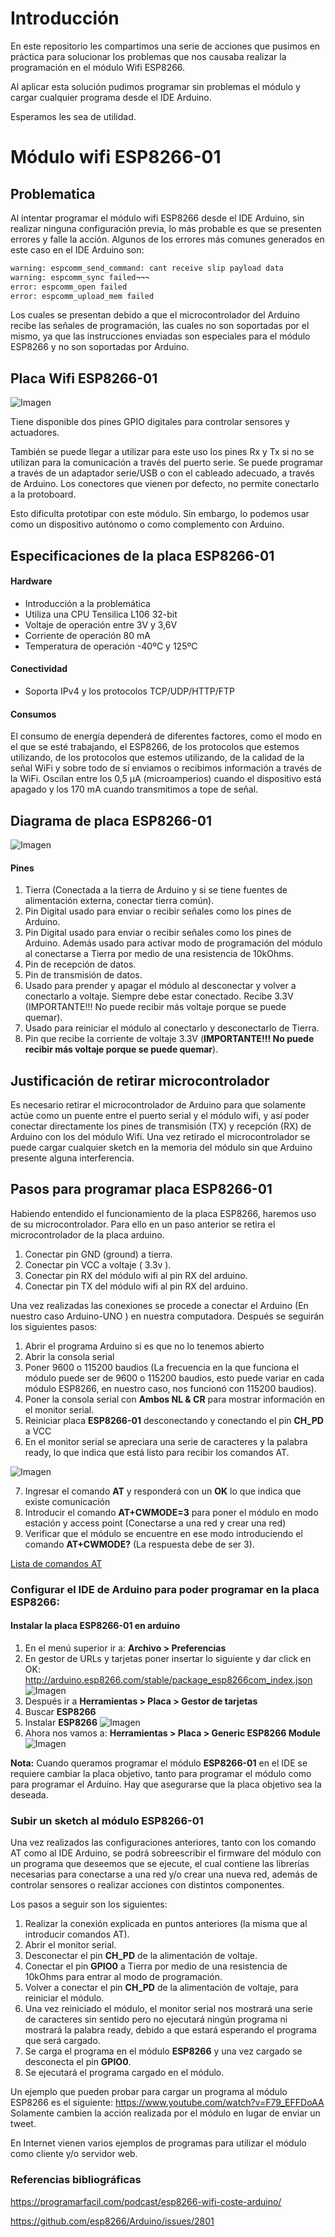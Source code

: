 # Introducción

En este repositorio les compartimos una serie de
acciones que pusimos en práctica para solucionar los problemas que nos causaba
realizar la programación en el módulo Wifi ESP8266.

Al aplicar esta solución pudimos programar sin problemas el módulo y cargar
cualquier programa desde el IDE Arduino.

Esperamos les sea de utilidad.
# Módulo wifi ESP8266-01

## Problematica

Al intentar programar el módulo wifi ESP8266 desde el IDE Arduino, sin realizar ninguna configuración previa, lo más probable es que se presenten errores y falle la acción.
Algunos de los errores más comunes generados en este caso en el IDE Arduino son:

```bash
warning: espcomm_send_command: cant receive slip payload data
warning: espcomm_sync failed¬¬¬
error: espcomm_open failed
error: espcomm_upload_mem failed
```
Los cuales se presentan debido a que el microcontrolador del Arduino recibe las señales de programación, las cuales no son soportadas por el mismo, ya que las instrucciones enviadas son especiales para el módulo ESP8266 y no son soportadas por Arduino.

## Placa Wifi ESP8266-01

![Imagen](Imagenes/Componentes_de_placa.jpg)

Tiene disponible dos pines GPIO digitales para controlar sensores y actuadores.

También se puede llegar a utilizar para este uso los pines Rx y Tx si no se utilizan para la comunicación a través del puerto serie. Se puede programar a través de un adaptador serie/USB o con el cableado adecuado, a través de Arduino. Los conectores que vienen por defecto, no permite conectarlo a la protoboard.

Esto dificulta prototipar con este módulo. Sin embargo, lo podemos usar como un dispositivo autónomo o como complemento con Arduino.


## Especificaciones de la placa ESP8266-01
#### Hardware

* Introducción a la problemática
* Utiliza una CPU Tensilica L106 32-bit
* Voltaje de operación entre 3V y 3,6V
* Corriente de operación 80 mA
* Temperatura de operación -40ºC y 125ºC

#### Conectividad

* Soporta IPv4 y los protocolos TCP/UDP/HTTP/FTP

#### Consumos

El consumo de energía dependerá de diferentes factores, como el modo en el que se esté trabajando, el ESP8266, de los protocolos que estemos utilizando, de los protocolos que estemos utilizando, de la calidad de la señal WiFi y sobre todo de sí enviamos o recibimos información a través de la WiFi. Oscilan entre los 0,5 μA (microamperios) cuando el dispositivo está apagado y los 170 mA cuando transmitimos a tope de señal.

## Diagrama de placa ESP8266-01

![Imagen](Imagenes/Diagrama.png)

#### Pines

1.	Tierra (Conectada a la tierra de Arduino y si se tiene fuentes de alimentación externa, conectar tierra común).
2.	Pin Digital usado para enviar o recibir señales como los pines de Arduino.
3.	Pin Digital usado para enviar o recibir señales como los pines de Arduino. Además usado para activar modo de programación del módulo al conectarse a Tierra por medio de una resistencia de 10kOhms.
4.	Pin de recepción de datos.
5.	Pin de transmisión de datos.
6.	Usado para prender y apagar el módulo al desconectar y volver a conectarlo a voltaje. Siempre debe estar conectado. Recibe 3.3V (IMPORTANTE!!! No puede recibir más voltaje porque se puede quemar).
7.	Usado para reiniciar el módulo al conectarlo y desconectarlo de Tierra.
8.	Pin que recibe la corriente de voltaje 3.3V (**IMPORTANTE!!! No puede recibir más voltaje porque se puede quemar**).

## Justificación de retirar microcontrolador

Es necesario retirar el microcontrolador de Arduino para que solamente actúe como un puente entre el puerto serial y el módulo wifi, y así poder conectar directamente los pines de transmisión (TX) y recepción (RX) de Arduino con los del módulo Wifi.
Una vez retirado el microcontrolador se puede cargar cualquier sketch en la memoria del módulo sin que Arduino presente alguna interferencia.

## Pasos para programar placa ESP8266-01

Habiendo entendido el funcionamiento de la placa ESP8266, haremos uso de su microcontrolador. Para ello en un paso anterior se retira el microcontrolador de la placa arduino.

1.	Conectar pin GND (ground) a tierra.
2.	Conectar pin VCC a voltaje ( 3.3v ).
3.	Conectar pin RX del módulo wifi al pin RX del arduino.
4.	Conectar pin TX del módulo wifi al pin RX del arduino.

Una vez realizadas las conexiones se procede a conectar el Arduino (En nuestro caso Arduino-UNO ) en nuestra computadora. Después se seguirán los siguientes pasos:

1.	Abrir el programa Arduino si es que no lo tenemos abierto
2.	Abrir la consola serial
3.	Poner 9600 o 115200 baudios (La frecuencia en la que funciona el módulo puede ser de 9600 o 115200 baudios, esto puede variar en cada módulo ESP8266, en nuestro caso, nos funcionó con 115200 baudios).
4.	Poner la consola serial con **Ambos NL & CR** para mostrar información en el monitor serial.
5.	Reiniciar placa **ESP8266-01** desconectando y conectando el pin **CH_PD** a VCC
6.	En el monitor serial se apreciara una serie de caracteres y la palabra ready, lo que indica que está listo para recibir los comandos AT.

![Imagen](Imagenes/ComandosAT.jpg)

7.	Ingresar el comando **AT** y responderá con un **OK** lo que indica que existe comunicación
8.	Introducir el comando **AT+CWMODE=3** para poner el módulo en modo estación y access point (Conectarse a una red y crear una red)
9.	Verificar que el módulo se encuentre en ese modo introduciendo el comando **AT+CWMODE?** (La respuesta debe de ser 3).

[Lista de comandos AT](https://www.itead.cc/wiki/ESP8266_Serial_WIFI_Module#AT_Commands)

### Configurar el IDE de Arduino para poder programar en la placa ESP8266:

#### Instalar la placa ESP8266-01 en arduino 

1.	En el menú superior ir a:  **Archivo > Preferencias**
2.	En gestor de URLs y tarjetas poner insertar lo siguiente y dar click en OK: http://arduino.esp8266.com/stable/package_esp8266com_index.json
![Imagen](Imagenes/ConfiguracionIDE2.jpg)
3.	Después ir a **Herramientas > Placa > Gestor de tarjetas**
4.	Buscar **ESP8266**
5.	Instalar **ESP8266**
![Imagen](Imagenes/ConfiguracionIDE2.jpg)
6.	Ahora nos vamos a: **Herramientas > Placa > Generic ESP8266 Module**
![Imagen](Imagenes/ConfiguracionIDE3.jpg)

**Nota:** Cuando queramos programar el módulo **ESP8266-01**  en el IDE se requiere cambiar la placa objetivo, tanto para programar el módulo como para programar el Arduino. Hay que asegurarse que la placa objetivo sea la deseada.

### Subir un sketch al módulo ESP8266-01

Una vez realizados las configuraciones anteriores, tanto con los comando AT como al IDE Arduino, se podrá sobreescribir el firmware del módulo con un programa que deseemos que se ejecute, el cual contiene las librerías necesarias para conectarse a una red y/o crear una nueva red, además de controlar sensores o realizar acciones con distintos componentes.

Los pasos a seguir son los siguientes:

1.	Realizar la conexión explicada en puntos anteriores (la misma que al introducir comandos AT).
2.	Abrir el monitor serial.
3.	Desconectar el pin **CH_PD** de la alimentación de voltaje.
4.	Conectar el pin **GPIO0** a Tierra por medio de una resistencia de 10kOhms para entrar al modo de programación.
5.	Volver a conectar el pin **CH_PD** de la alimentación de voltaje, para reiniciar el módulo.
6.	Una vez reiniciado el módulo, el monitor serial nos mostrará una serie de caracteres sin sentido pero no ejecutará ningún programa ni mostrará la palabra ready, debido a que estará esperando el programa que será cargado.
7.	Se carga el programa en el módulo **ESP8266** y una vez cargado se desconecta el pin **GPIO0**.
8.	Se ejecutará el programa cargado en el módulo.

Un ejemplo que pueden probar para cargar un programa al módulo ESP8266 es el siguiente: https://www.youtube.com/watch?v=F79_EFFDoAA
Solamente cambien la acción realizada por el módulo en lugar de enviar un tweet.

En Internet vienen varios ejemplos de programas para utilizar el módulo como cliente y/o servidor web.

### Referencias bibliográficas

https://programarfacil.com/podcast/esp8266-wifi-coste-arduino/

https://github.com/esp8266/Arduino/issues/2801
